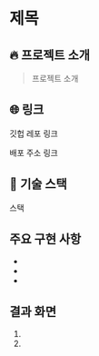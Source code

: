 # 제목

## 🔥 프로젝트 소개

> 프로젝트 소개

## 🌐 링크

깃헙 레포 링크

배포 주소 링크

## 🧰 기술 스택

스택

## 주요 구현 사항

-
-
-

## 결과 화면

1.
2.
